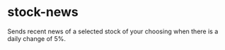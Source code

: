 # stock-news
Sends recent news of a selected stock of your choosing when there is a daily change of 5%.
